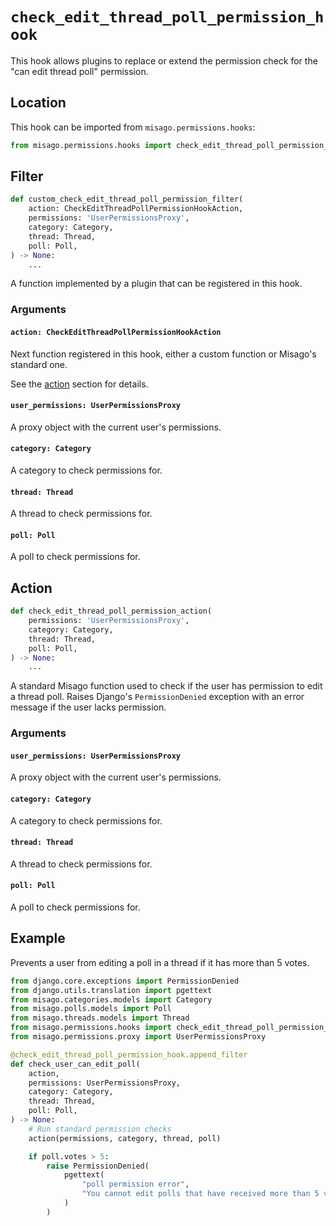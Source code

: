 # `check_edit_thread_poll_permission_hook`

This hook allows plugins to replace or extend the permission check for the "can edit thread poll" permission.


## Location

This hook can be imported from `misago.permissions.hooks`:

```python
from misago.permissions.hooks import check_edit_thread_poll_permission_hook
```


## Filter

```python
def custom_check_edit_thread_poll_permission_filter(
    action: CheckEditThreadPollPermissionHookAction,
    permissions: 'UserPermissionsProxy',
    category: Category,
    thread: Thread,
    poll: Poll,
) -> None:
    ...
```

A function implemented by a plugin that can be registered in this hook.


### Arguments

#### `action: CheckEditThreadPollPermissionHookAction`

Next function registered in this hook, either a custom function or Misago's standard one.

See the [action](#action) section for details.


#### `user_permissions: UserPermissionsProxy`

A proxy object with the current user's permissions.


#### `category: Category`

A category to check permissions for.


#### `thread: Thread`

A thread to check permissions for.


#### `poll: Poll`

A poll to check permissions for.


## Action

```python
def check_edit_thread_poll_permission_action(
    permissions: 'UserPermissionsProxy',
    category: Category,
    thread: Thread,
    poll: Poll,
) -> None:
    ...
```

A standard Misago function used to check if the user has permission to edit   a thread poll. Raises Django's `PermissionDenied` exception with an error message if the user lacks permission.


### Arguments

#### `user_permissions: UserPermissionsProxy`

A proxy object with the current user's permissions.


#### `category: Category`

A category to check permissions for.


#### `thread: Thread`

A thread to check permissions for.


#### `poll: Poll`

A poll to check permissions for.


## Example

Prevents a user from editing a poll in a thread if it has more than 5 votes.

```python
from django.core.exceptions import PermissionDenied
from django.utils.translation import pgettext
from misago.categories.models import Category
from misago.polls.models import Poll
from misago.threads.models import Thread
from misago.permissions.hooks import check_edit_thread_poll_permission_hook
from misago.permissions.proxy import UserPermissionsProxy

@check_edit_thread_poll_permission_hook.append_filter
def check_user_can_edit_poll(
    action,
    permissions: UserPermissionsProxy,
    category: Category,
    thread: Thread,
    poll: Poll,
) -> None:
    # Run standard permission checks
    action(permissions, category, thread, poll)

    if poll.votes > 5:
        raise PermissionDenied(
            pgettext(
                "poll permission error",
                "You cannot edit polls that have received more than 5 votes."
            )
        )
```